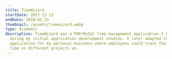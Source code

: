 ```yaml
---
title: TimeWizard
startDate: 2017-12-13
endDate: 2018-01-21
thumbnail: /assets/timewizard.webp
type: Academic
description: TimeWizard was a PHP/MySql time management application I build
  during my initial application development studies. I later adapted this
  application for my personal business where employees could track their spent
  time on different projects on.
---
```

